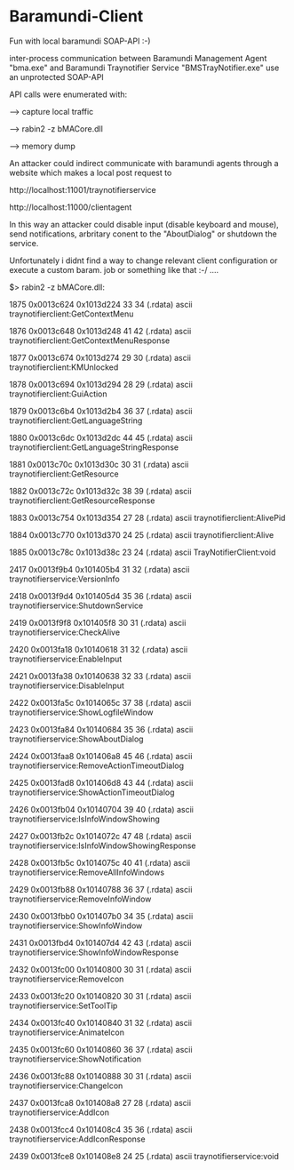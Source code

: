 # Baramundi-Client
Fun with local baramundi SOAP-API :-)
 
inter-process communication between Baramundi Management Agent "bma.exe" and  Baramundi Traynotifier Service "BMSTrayNotifier.exe" use an unprotected SOAP-API
 
 API calls were enumerated with:
 
--> capture local traffic

--> rabin2 -z bMACore.dll

--> memory dump

An attacker could indirect communicate with baramundi agents through a website which makes a local post request to 

http://localhost:11001/traynotifierservice

http://localhost:11000/clientagent

In this way an attacker could disable input (disable keyboard and mouse), send notifications, arbritary conent to the "AboutDialog" or shutdown the service. 

Unfortunately i didnt find a way to change relevant client configuration or execute a custom baram. job or something like that :-/ .... 




$> rabin2 -z bMACore.dll:

1875 0x0013c624 0x1013d224  33  34 (.rdata) ascii traynotifierclient:GetContextMenu

1876 0x0013c648 0x1013d248  41  42 (.rdata) ascii traynotifierclient:GetContextMenuResponse

1877 0x0013c674 0x1013d274  29  30 (.rdata) ascii traynotifierclient:KMUnlocked

1878 0x0013c694 0x1013d294  28  29 (.rdata) ascii traynotifierclient:GuiAction

1879 0x0013c6b4 0x1013d2b4  36  37 (.rdata) ascii traynotifierclient:GetLanguageString

1880 0x0013c6dc 0x1013d2dc  44  45 (.rdata) ascii traynotifierclient:GetLanguageStringResponse

1881 0x0013c70c 0x1013d30c  30  31 (.rdata) ascii traynotifierclient:GetResource

1882 0x0013c72c 0x1013d32c  38  39 (.rdata) ascii traynotifierclient:GetResourceResponse

1883 0x0013c754 0x1013d354  27  28 (.rdata) ascii traynotifierclient:AlivePid

1884 0x0013c770 0x1013d370  24  25 (.rdata) ascii traynotifierclient:Alive

1885 0x0013c78c 0x1013d38c  23  24 (.rdata) ascii TrayNotifierClient:void

2417 0x0013f9b4 0x101405b4  31  32 (.rdata) ascii traynotifierservice:VersionInfo

2418 0x0013f9d4 0x101405d4  35  36 (.rdata) ascii traynotifierservice:ShutdownService

2419 0x0013f9f8 0x101405f8  30  31 (.rdata) ascii traynotifierservice:CheckAlive

2420 0x0013fa18 0x10140618  31  32 (.rdata) ascii traynotifierservice:EnableInput

2421 0x0013fa38 0x10140638  32  33 (.rdata) ascii traynotifierservice:DisableInput

2422 0x0013fa5c 0x1014065c  37  38 (.rdata) ascii traynotifierservice:ShowLogfileWindow

2423 0x0013fa84 0x10140684  35  36 (.rdata) ascii traynotifierservice:ShowAboutDialog

2424 0x0013faa8 0x101406a8  45  46 (.rdata) ascii traynotifierservice:RemoveActionTimeoutDialog

2425 0x0013fad8 0x101406d8  43  44 (.rdata) ascii traynotifierservice:ShowActionTimeoutDialog

2426 0x0013fb04 0x10140704  39  40 (.rdata) ascii traynotifierservice:IsInfoWindowShowing

2427 0x0013fb2c 0x1014072c  47  48 (.rdata) ascii traynotifierservice:IsInfoWindowShowingResponse

2428 0x0013fb5c 0x1014075c  40  41 (.rdata) ascii traynotifierservice:RemoveAllInfoWindows

2429 0x0013fb88 0x10140788  36  37 (.rdata) ascii traynotifierservice:RemoveInfoWindow

2430 0x0013fbb0 0x101407b0  34  35 (.rdata) ascii traynotifierservice:ShowInfoWindow

2431 0x0013fbd4 0x101407d4  42  43 (.rdata) ascii traynotifierservice:ShowInfoWindowResponse

2432 0x0013fc00 0x10140800  30  31 (.rdata) ascii traynotifierservice:RemoveIcon

2433 0x0013fc20 0x10140820  30  31 (.rdata) ascii traynotifierservice:SetToolTip

2434 0x0013fc40 0x10140840  31  32 (.rdata) ascii traynotifierservice:AnimateIcon

2435 0x0013fc60 0x10140860  36  37 (.rdata) ascii traynotifierservice:ShowNotification

2436 0x0013fc88 0x10140888  30  31 (.rdata) ascii traynotifierservice:ChangeIcon

2437 0x0013fca8 0x101408a8  27  28 (.rdata) ascii traynotifierservice:AddIcon

2438 0x0013fcc4 0x101408c4  35  36 (.rdata) ascii traynotifierservice:AddIconResponse

2439 0x0013fce8 0x101408e8  24  25 (.rdata) ascii traynotifierservice:void
